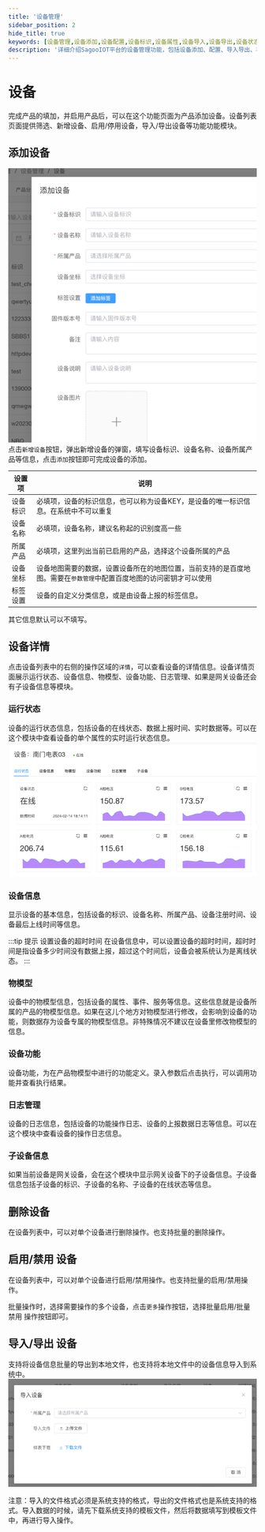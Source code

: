 ```yaml
---
title: '设备管理'
sidebar_position: 2
hide_title: true
keywords: [设备管理,设备添加,设备配置,设备标识,设备属性,设备导入,设备导出,设备状态,产品关联,设备维护]
description: '详细介绍SagooIOT平台的设备管理功能，包括设备添加、配置、导入导出、状态管理等内容，实现对设备的全生命周期管理。'
---
```


# 设备

完成产品的填加，并启用产品后，可以在这个功能页面为产品添加设备。设备列表页面提供筛选、新增设备、启用/停用设备，导入/导出设备等功能功能模块。

## 添加设备

![d-add.png](../imgs/device/d-add.png)
点击`新增设备`按钮，弹出新增设备的弹窗，填写设备标识、设备名称、设备所属产品等信息，点击`添加`按钮即可完成设备的添加。

| 设置项  | 说明                                                          |
|------|-------------------------------------------------------------|
| 设备标识 | 必填项，设备的标识信息，也可以称为设备KEY，是设备的唯一标识信息。在系统中不可以重复                 |
| 设备名称 | 必填项，设备名称，建议名称起的识别度高一些                                       |
| 所属产品 | 必填项，这里列出当前已启用的产品，选择这个设备所属的产品                                |
| 设备坐标 | 设备地图需要的数据，设置设备所在的地图位置，当前支持的是百度地图。需要在`参数管理`中配置百度地图的访问密钥才可以使用 |
| 标签设置 | 设备的自定义分类信息，或是由设备上报的标签信息。                                    |

其它信息默认可以不填写。

## 设备详情

点击设备列表中的右侧的操作区域的`详情`，可以查看设备的详情信息。设备详情页面展示运行状态、设备信息、物模型、设备功能、日志管理、如果是网关设备还会有子设备信息等模块。

### 运行状态

设备的运行状态信息，包括设备的在线状态、数据上报时间、实时数据等。可以在这个模块中查看设备的单个属性的实时运行状态信息。
![d-details.png](../imgs/device/d-details.png)

### 设备信息
显示设备的基本信息，包括设备的标识、设备名称、所属产品、设备注册时间、设备最后上线时间等信息。

:::tip 提示  设置设备的超时时间
在设备信息中，可以设置设备的超时时间，超时时间是指设备多少时间没有数据上报，超过这个时间后，设备会被系统认为是离线状态。
:::

### 物模型

设备中的物模型信息，包括设备的属性、事件、服务等信息。这些信息就是设备所属的产品的物模型信息。如果在这儿个地方对物模型进行修改，会影响到设备的功能，则数据存为设备专属的物模型信息。非特殊情况不建议在设备里修改物模型的信息。

### 设备功能
设备功能，为在产品物模型中进行的功能定义。录入参数后点击执行，可以调用功能并查看执行结果。

### 日志管理
设备的日志信息，包括设备的功能操作日志、设备的上报数据日志等信息。可以在这个模块中查看设备的操作日志信息。

### 子设备信息
如果当前设备是网关设备，会在这个模块中显示网关设备下的子设备信息。子设备信息包括子设备的标识、子设备的名称、子设备的在线状态等信息。

## 删除设备

在设备列表中，可以对单个设备进行删除操作。也支持批量的删除操作。

## 启用/禁用 设备

在设备列表中，可以对单个设备进行启用/禁用操作。也支持批量的启用/禁用操作。

批量操作时，选择需要操作的多个设备，点击`更多`操作按钮，选择批量启用/批量禁用 操作按钮即可。

## 导入/导出 设备
支持将设备信息批量的导出到本地文件，也支持将本地文件中的设备信息导入到系统中。
![d-import.png](../imgs/device/d-import.png)

注意：导入的文件格式必须是系统支持的格式，导出的文件格式也是系统支持的格式。导入数据的时候，请先下载系统支持的模板文件，然后将数据填写到模板文件中，再进行导入操作。
